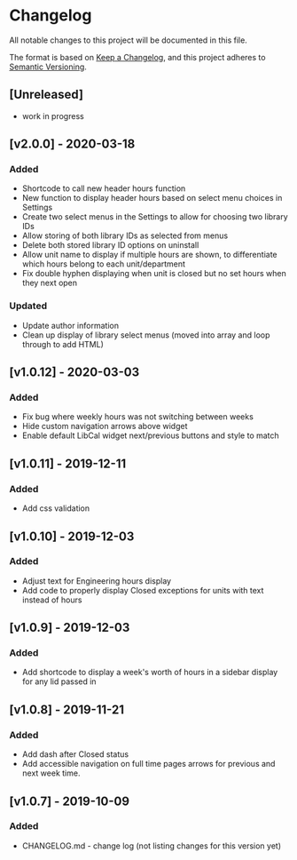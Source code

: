 # Changelog
All notable changes to this project will be documented in this file.

The format is based on [Keep a Changelog](https://keepachangelog.com/en/1.0.0/),
and this project adheres to [Semantic Versioning](https://semver.org/spec/v2.0.0.html).

## [Unreleased]
- work in progress

## [v2.0.0] - 2020-03-18
### Added
- Shortcode to call new header hours function
- New function to display header hours based on select menu choices in Settings
- Create two select menus in the Settings to allow for choosing two library IDs
- Allow storing of both library IDs as selected from menus
- Delete both stored library ID options on uninstall
- Allow unit name to display if multiple hours are shown, to differentiate which hours belong to each unit/department
- Fix double hyphen displaying when unit is closed but no set hours when they next open

### Updated
- Update author information
- Clean up display of library select menus (moved into array and loop through to add HTML)

## [v1.0.12] - 2020-03-03
### Added
- Fix bug where weekly hours was not switching between weeks
- Hide custom navigation arrows above widget
- Enable default LibCal widget next/previous buttons and style to match

## [v1.0.11] - 2019-12-11
### Added
- Add css validation

## [v1.0.10] - 2019-12-03
### Added
- Adjust text for Engineering hours display
- Add code to properly display Closed exceptions for units with text instead of hours

## [v1.0.9] - 2019-12-03
### Added
- Add shortcode to display a week's worth of hours in a sidebar display for any lid passed in

## [v1.0.8] - 2019-11-21
### Added
- Add dash after Closed status
- Add accessible navigation on full time pages arrows for previous and next week time.

## [v1.0.7] - 2019-10-09
### Added
- CHANGELOG.md - change log (not listing changes for this version yet)
